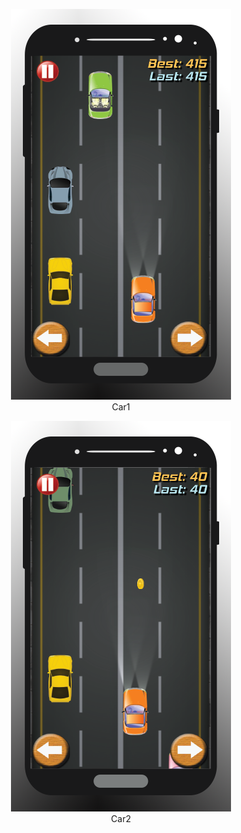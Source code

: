 


<p align="center">
  <img  src="https://github.com/okansungur/android/blob/main/cars/cars.png"><br/>
  Car1
</p>


<p align="center">
  <img  src="https://github.com/okansungur/android/blob/main/cars/screen2.png"><br/>
  Car2
</p>
